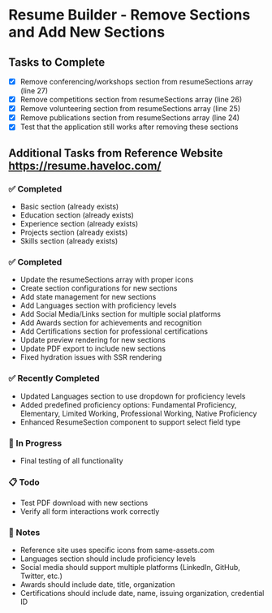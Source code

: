 # Resume Builder - Remove Sections and Add New Sections

## Tasks to Complete

- [x] Remove conferencing/workshops section from resumeSections array (line 27)
- [x] Remove competitions section from resumeSections array (line 26)
- [x] Remove volunteering section from resumeSections array (line 25)
- [x] Remove publications section from resumeSections array (line 24)
- [x] Test that the application still works after removing these sections

## Additional Tasks from Reference Website https://resume.haveloc.com/

### ✅ Completed
- Basic section (already exists)
- Education section (already exists)
- Experience section (already exists)
- Projects section (already exists)
- Skills section (already exists)

### ✅ Completed
- Update the resumeSections array with proper icons
- Create section configurations for new sections
- Add state management for new sections
- Add Languages section with proficiency levels
- Add Social Media/Links section for multiple social platforms
- Add Awards section for achievements and recognition
- Add Certifications section for professional certifications
- Update preview rendering for new sections
- Update PDF export to include new sections
- Fixed hydration issues with SSR rendering

### ✅ Recently Completed
- Updated Languages section to use dropdown for proficiency levels
- Added predefined proficiency options: Fundamental Proficiency, Elementary, Limited Working, Professional Working, Native Proficiency
- Enhanced ResumeSection component to support select field type

### 🔄 In Progress
- Final testing of all functionality

### 📋 Todo
- Test PDF download with new sections
- Verify all form interactions work correctly

### 📝 Notes
- Reference site uses specific icons from same-assets.com
- Languages section should include proficiency levels
- Social media should support multiple platforms (LinkedIn, GitHub, Twitter, etc.)
- Awards should include date, title, organization
- Certifications should include date, name, issuing organization, credential ID
